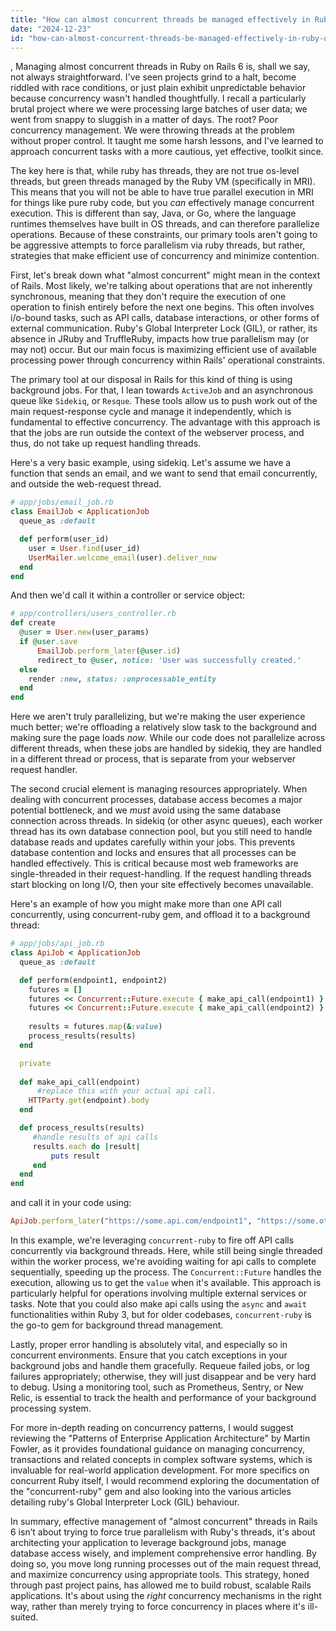 ```yaml
---
title: "How can almost concurrent threads be managed effectively in Ruby on Rails 6?"
date: "2024-12-23"
id: "how-can-almost-concurrent-threads-be-managed-effectively-in-ruby-on-rails-6"
---
```


,  Managing almost concurrent threads in Ruby on Rails 6 is, shall we say, not always straightforward. I've seen projects grind to a halt, become riddled with race conditions, or just plain exhibit unpredictable behavior because concurrency wasn't handled thoughtfully. I recall a particularly brutal project where we were processing large batches of user data; we went from snappy to sluggish in a matter of days. The root? Poor concurrency management. We were throwing threads at the problem without proper control. It taught me some harsh lessons, and I've learned to approach concurrent tasks with a more cautious, yet effective, toolkit since.

The key here is that, while ruby has threads, they are not true os-level threads, but green threads managed by the Ruby VM (specifically in MRI). This means that you will not be able to have true parallel execution in MRI for things like pure ruby code, but you *can* effectively manage concurrent execution. This is different than say, Java, or Go, where the language runtimes themselves have built in OS threads, and can therefore parallelize operations. Because of these constraints, our primary tools aren't going to be aggressive attempts to force parallelism via ruby threads, but rather, strategies that make efficient use of concurrency and minimize contention.

First, let's break down what "almost concurrent" might mean in the context of Rails. Most likely, we're talking about operations that are not inherently synchronous, meaning that they don't require the execution of one operation to finish entirely before the next one begins. This often involves i/o-bound tasks, such as API calls, database interactions, or other forms of external communication. Ruby's Global Interpreter Lock (GIL), or rather, its absence in JRuby and TruffleRuby, impacts how true parallelism may (or may not) occur. But our main focus is maximizing efficient use of available processing power through concurrency within Rails' operational constraints.

The primary tool at our disposal in Rails for this kind of thing is using background jobs. For that, I lean towards `ActiveJob` and an asynchronous queue like `Sidekiq`, or `Resque`. These tools allow us to push work out of the main request-response cycle and manage it independently, which is fundamental to effective concurrency. The advantage with this approach is that the jobs are run outside the context of the webserver process, and thus, do not take up request handling threads.

Here's a very basic example, using sidekiq. Let's assume we have a function that sends an email, and we want to send that email concurrently, and outside the web-request thread.

```ruby
# app/jobs/email_job.rb
class EmailJob < ApplicationJob
  queue_as :default

  def perform(user_id)
    user = User.find(user_id)
    UserMailer.welcome_email(user).deliver_now
  end
end
```
And then we'd call it within a controller or service object:

```ruby
# app/controllers/users_controller.rb
def create
  @user = User.new(user_params)
  if @user.save
      EmailJob.perform_later(@user.id)
      redirect_to @user, notice: 'User was successfully created.'
  else
    render :new, status: :unprocessable_entity
  end
end
```

Here we aren't truly parallelizing, but we're making the user experience much better; we're offloading a relatively slow task to the background and making sure the page loads *now*. While our code does not parallelize across different threads, when these jobs are handled by sidekiq, they are handled in a different thread or process, that is separate from your webserver request handler.

The second crucial element is managing resources appropriately. When dealing with concurrent processes, database access becomes a major potential bottleneck, and we *must* avoid using the same database connection across threads. In sidekiq (or other async queues), each worker thread has its own database connection pool, but you still need to handle database reads and updates carefully within your jobs. This prevents database contention and locks and ensures that all processes can be handled effectively. This is critical because most web frameworks are single-threaded in their request-handling. If the request handling threads start blocking on long I/O, then your site effectively becomes unavailable.

Here's an example of how you might make more than one API call concurrently, using concurrent-ruby gem, and offload it to a background thread:

```ruby
# app/jobs/api_job.rb
class ApiJob < ApplicationJob
  queue_as :default

  def perform(endpoint1, endpoint2)
    futures = []
    futures << Concurrent::Future.execute { make_api_call(endpoint1) }
    futures << Concurrent::Future.execute { make_api_call(endpoint2) }
    
    results = futures.map(&:value)
    process_results(results)
  end

  private
  
  def make_api_call(endpoint)
      #replace this with your actual api call.
    HTTParty.get(endpoint).body
  end

  def process_results(results)
     #handle results of api calls
     results.each do |result|
         puts result
     end
  end
end

```

and call it in your code using:

```ruby
ApiJob.perform_later("https://some.api.com/endpoint1", "https://some.other.api.com/endpoint2")
```

In this example, we're leveraging `concurrent-ruby` to fire off API calls concurrently via background threads. Here, while still being single threaded within the worker process, we're avoiding waiting for api calls to complete sequentially, speeding up the process. The `Concurrent::Future` handles the execution, allowing us to get the `value` when it's available. This approach is particularly helpful for operations involving multiple external services or tasks. Note that you could also make api calls using the `async` and `await` functionalities within Ruby 3, but for older codebases, `concurrent-ruby` is the go-to gem for background thread management.

Lastly, proper error handling is absolutely vital, and especially so in concurrent environments. Ensure that you catch exceptions in your background jobs and handle them gracefully. Requeue failed jobs, or log failures appropriately; otherwise, they will just disappear and be very hard to debug. Using a monitoring tool, such as Prometheus, Sentry, or New Relic, is essential to track the health and performance of your background processing system.

For more in-depth reading on concurrency patterns, I would suggest reviewing the "Patterns of Enterprise Application Architecture" by Martin Fowler, as it provides foundational guidance on managing concurrency, transactions and related concepts in complex software systems, which is invaluable for real-world application development. For more specifics on concurrent Ruby itself, I would recommend exploring the documentation of the "concurrent-ruby" gem and also looking into the various articles detailing ruby's Global Interpreter Lock (GIL) behaviour.

In summary, effective management of "almost concurrent" threads in Rails 6 isn’t about trying to force true parallelism with Ruby's threads, it's about architecting your application to leverage background jobs, manage database access wisely, and implement comprehensive error handling. By doing so, you move long running processes out of the main request thread, and maximize concurrency using appropriate tools. This strategy, honed through past project pains, has allowed me to build robust, scalable Rails applications. It's about using the *right* concurrency mechanisms in the right way, rather than merely trying to force concurrency in places where it's ill-suited.
